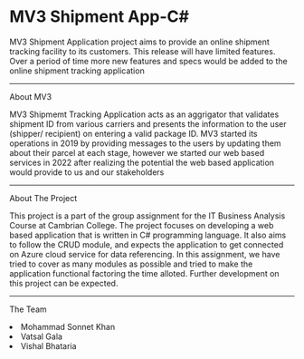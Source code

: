 # MV3 Shipment App-C#
MV3 Shipment Application project aims to provide an online shipment tracking facility to its customers. This release will have limited features. Over a period of time more new features and specs would be added to the online shipment tracking application
<hr/>

About MV3
<p>MV3 Shipmemt Tracking Application acts as an aggrigator that validates shipment ID from various carriers and presents the information to the user (shipper/ recipient) on entering a valid package ID. MV3 started its operations in 2019 by providing messages to the users by updating them about their parcel at each stage, however we started our web based services in 2022 after realizing the potential the web based application would provide to us and our stakeholders <p/>
<hr/>

About The Project
<p>This project is a part of the group assignment for the IT Business Analysis Course at Cambrian College. The project focuses on developing a web based application that is written in C# programming language. It also aims to follow the CRUD module, and expects the application to get connected on Azure cloud service for data referencing. In this assignment, we have tried to cover as many modules as possible and tried to make the application functional factoring the time alloted. Further development on this project can be expected. <p/>
<hr/>
  
The Team
<li> Mohammad Sonnet Khan
<li> Vatsal Gala
<li> Vishal Bhataria
